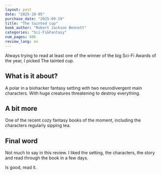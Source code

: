```yaml
---
layout: post
date: "2025-10-05"
purchase_date: "2025-09-19"
title: "The tainted cup"
book_author: "Robert Jackson Bennett"
categories: "Sci-Fi&Fantasy"
num_pages: 406
review_lang: en
---
```


Always trying to read at least one of the winner of the big Sci-Fi Awards of the year, I picked The tainted cup.

## What is it about?

A polar in a biohacker fantasy setting with two neurodivergent main characters. With huge creatures threatening to destroy everything.

## A bit more

One of the recent cozy fantasy books of the moment, including the characters regularly sipping tea.

## Final word

Not much to say in this review. I liked the setting, the characters, the story and read through the book in a few days.

Is good, read it.